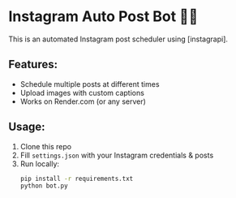 # Instagram Auto Post Bot 🐍📸

This is an automated Instagram post scheduler using [instagrapi].

## Features:
- Schedule multiple posts at different times
- Upload images with custom captions
- Works on Render.com (or any server)

## Usage:
1. Clone this repo
2. Fill `settings.json` with your Instagram credentials & posts
3. Run locally:
   ```bash
   pip install -r requirements.txt
   python bot.py

